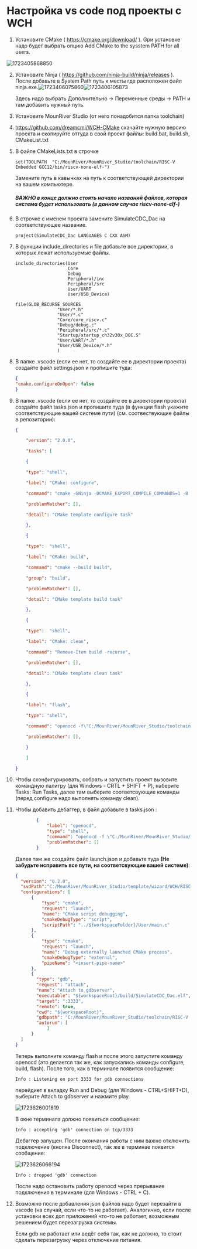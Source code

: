# Настройка vs code под проекты с WCH

1. Установите CMake ( https://cmake.org/download/ ). Gри установке надо будет выбрать опцию Add CMake to the sysstem PATH for all users.

![1723405868850](image/README/1723405868850.png)

2. Установите Ninja  ( https://github.com/ninja-build/ninja/releases ). После добавьте в System Path путь к месты где расположен файл ninja.exe.![1723406075860](image/README/1723406075860.png)![1723406105873](image/README/1723406105873.png)

   Здесь надо выбрать Дополнительно -> Переменные среды -> PATH и там добавить нужный путь.
3. Установите MounRiver Studio (от него понадобится папка toolchain)
4. https://github.com/dreamcmi/WCH-CMake скачайте нужную версию проекта и скопируйте оттуда в свой проект файлы: build.bat, build.sh, CMakeList.txt
5. В файле CMakeLists.txt в строчке

   ```
   set(TOOLPATH  "C:/MounRiver/MounRiver_Studio/toolchain/RISC-V Embedded GCC12/bin/riscv-none-elf-")
   ```
   Замените путь в кавычках на путь к соответствующей директории на вашем компьютере.

   ##### ВАЖНО в конце должно стоять начало названий файлов, которая система будет использовать (в данном случае riscv-none-elf-)
6. В строчке с именем проекта замените SimulateCDC_Dac на соответствующее название.

   ```
   project(SimulateCDC_Dac LANGUAGES C CXX ASM)
   ```
7. В функции include_directories и file добавьте все директории, в которых лежат используемые файлы.

   ```
   include_directories(User
                       Core
                       Debug 
                       Peripheral/inc
                       Peripheral/src
                       User/UART
                       User/USB_Device)
   ```
   ```
   file(GLOB_RECURSE SOURCES 
                   "User/*.h"
                   "User/*.c"
                   "Core/core_riscv.c" 
                   "Debug/debug.c"
                   "Peripheral/src/*.c" 
                   "Startup/startup_ch32v30x_D8C.S"
                   "User/UART/*.h"
                   "User/USB_Device/*.h"
                   )
   ```
8. В папке .vscode (если ее нет, то создайте ее в директории проекта) создайте файл settings.json и пропишите туда:

   ```json
   {
   "cmake.configureOnOpen": false
   }
   ```
9. В папке .vscode (если ее нет, то создайте ее в директории проекта) создайте файл tasks.json и пропишите туда (в функции flash укажите соответствующие вашей системе пути) (см. соотвествующие файлы в репозитории):

   ```json
   {

       "version": "2.0.0",

       "tasks": [

       {

       "type": "shell",

       "label": "CMake: configure",

       "command": "cmake -GNinja -DCMAKE_EXPORT_COMPILE_COMMANDS=1 -B build",

       "problemMatcher": [],

       "detail": "CMake template configure task"

       },

       {

       "type":  "shell",

       "label": "CMake: build",

       "command": "cmake --build build",

       "group": "build",

       "problemMatcher": [],

       "detail": "CMake template build task"

       },

       {

       "type":  "shell",

       "label": "CMake: clean",

       "command": "Remove-Item build -recurse",

       "problemMatcher": [],

       "detail": "CMake template clean task"

       },

       {

       "label": "flash",

       "type": "shell",

       "command": "openocd -f\"C:/MounRiver/MounRiver_Studio/toolchain/OpenOCD/bin/wch-riscv.cfg\" -c init -c halt  -c 'program ./build/${workspaceFolderBasename}.hex verify'  -c reset -c wlink_reset_resume -c exit  ",

       "problemMatcher": [],

       }

       ]

   }
   ```
10. Чтобы сконфигурировать, собрать и запустить проект вызовите командную палитру (для Windows - CRTL + SHIFT + P), наберите Tasks: Run Tasks, далее там выберите соответсвующие команды (перед configure надо выполнять команду clean).
11. Чтобы добавить дебаггер, в файл добавьте в tasks.json :

    ```json
    		{
    			"label": "openocd",
    			"type": "shell",
    			"command": "openocd -f \"C:/MounRiver/MounRiver_Studio/toolchain/OpenOCD/bin/wch-riscv.cfg\" -f \"gdb-start.cfg\"",
    			"problemMatcher": []
    		}
    ```
    Далее там же создайте файл launch.json и добавьте туда **(Не забудьте исправить все пути, на соответсвующие вашей системе)**:

    ```json
    {
      "version": "0.2.0",
      "svdPath":"C:/MounRiver/MounRiver_Studio/template/wizard/WCH/RISC-V/CH32V307/NoneOS/CH32V307xx.svd",
      "configurations": [
          {
              "type": "cmake",
              "request": "launch",
              "name": "CMake script debugging",
              "cmakeDebugType": "script",
              "scriptPath": "../${workspaceFolder}/User/main.c"
          },
          {
              "type": "cmake",
              "request": "launch",
              "name": "Debug externally launched CMake process",
              "cmakeDebugType": "external",
              "pipeName": "<insert-pipe-name>"
          },
          {
            "type": "gdb",
            "request": "attach",
            "name": "Attach to gdbserver",
            "executable": "${workspaceRoot}/build/SimulateCDC_Dac.elf",
            "target": ":3333",
            "remote": true,
            "cwd": "${workspaceRoot}", 
            "gdbpath": "C:/MounRiver/MounRiver_Studio/toolchain/RISC-V Embedded GCC12/bin/riscv-none-elf-gdb.exe",
            "autorun": [
                ]
          }
      ]
    }
    ```
    Теперь выполните команду flash и после этого запустите команду openocd (это делается так же, как запускались команды configure, build, flash). После того, как в терминале появится сообщение:

    ```
    Info : Listening on port 3333 for gdb connections
    ```
    перейдиет в вкладку Run and Debug (для Windows - CTRL+SHIFT+D), выберите Attach to gdbserver и нажмите play.

    ![1723626001819](image/README/1723626001819.png)

    В окне терминала должно появиться сообщение:

    ```
    Info : accepting 'gdb' connection on tcp/3333
    ```
    Дебаггер запущен. После окончания работы с ним важно отключить подключение (кнопка Disconnect), так же в терминае появится сообщение:

    ![1723626066194](image/README/1723626066194.png)

    ```
    Info : dropped 'gdb' connection
    ```
    После надо остановить работу openocd через прерывание подключения в терминале (для Windows  - CTRL + C).
12. Возможно после добавления json файлов надо будет перезайти в vscode (на случай, если что-то не работает). Аналогично, если после установки всех доп приложений что-то не работает, возможным решением будет перезагрузка системы.

    Если gdb не работает или ведёт себя так, как не должно, то стоит сделать перезагрузку через отключение питания.
